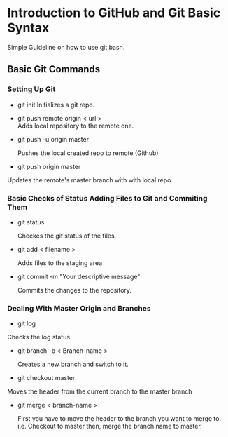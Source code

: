 # Introduction to GitHub and Git Basic Syntax

Simple Guideline on how to use git bash.

## Basic Git Commands

### Setting Up Git

- git init
  Initializes a git repo.
- git push remote origin < url >  
  Adds local repository to the remote one.  

- git push -u origin master

  Pushes the local created repo to remote (Github)

- git push origin master

 Updates the remote's master branch with with local repo.

### Basic Checks of Status Adding Files to Git and Commiting Them

- git status
  
  Checkes the git status of the files.

- git add < filename >
  
  Adds files to the staging area

- git commit -m  "Your descriptive message"
  
  Commits the changes to the repository.

### Dealing With Master Origin and Branches

- git log

 Checks the log status

- git branch -b < Branch-name >
  
  Creates a new branch and switch to it.

- git checkout master

 Moves the header from the current branch to the master branch

- git merge < branch-name >
  
  First you have to move the header to the branch you want to merge to. i.e. Checkout to master then, merge the branch name to master.
